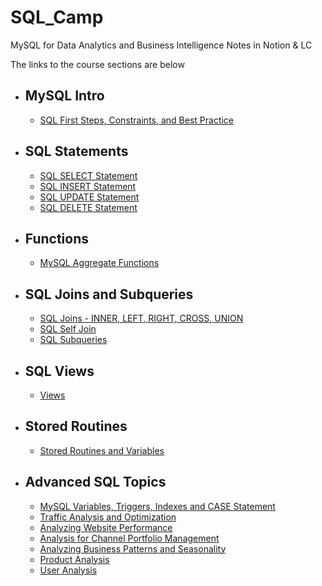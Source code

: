 # SQL_Camp

MySQL for Data Analytics and Business Intelligence Notes in Notion &amp; LC

The links to the course sections are below

- ## MySQL Intro
  - [SQL First Steps, Constraints, and Best Practice](https://cloudy-kiwi-f5a.notion.site/SQL-First-Steps-Constraints-and-Best-Practice-01d502da4cf146a6948eb20067c169e9)
- ## SQL Statements
  - [SQL SELECT Statement](https://cloudy-kiwi-f5a.notion.site/SQL-SELECT-Statement-3473ca74edd8483baad65edcd8bb1352)
  - [SQL INSERT Statement](https://cloudy-kiwi-f5a.notion.site/SQL-INSERT-Statement-76c2c6ab64da45e58cbef310d1235d61)
  - [SQL UPDATE Statement](https://cloudy-kiwi-f5a.notion.site/SQL-UPDATE-Statement-440b2a7f6faa4ddcb5480cbcabdc0d7b)
  - [SQL DELETE Statement](https://cloudy-kiwi-f5a.notion.site/SQL-DELETE-Statement-83422971fc12454da6b609004054c0eb)
- ## Functions
  - [MySQL Aggregate Functions](https://cloudy-kiwi-f5a.notion.site/MySQL-Aggregate-Functions-3874c06954de4b8bbba08739560d60b0)
- ## SQL Joins and Subqueries
  - [SQL Joins - INNER, LEFT, RIGHT, CROSS, UNION](https://cloudy-kiwi-f5a.notion.site/SQL-Joins-INNER-LEFT-RIGHT-CROSS-UNION-993e7b07187644468fc6e92bdcf4f752)
  - [SQL Self Join](https://cloudy-kiwi-f5a.notion.site/SQL-Self-Join-9eab9c9de2d54f16a9d6b269385df641)
  - [SQL Subqueries](https://cloudy-kiwi-f5a.notion.site/SQL-Subqueries-ffa8c4721da244d783c8c6e01f304489)
- ## SQL Views
  - [Views](https://cloudy-kiwi-f5a.notion.site/SQL-Views-7627e30a22614c2faf1d994b29213805)
- ## Stored Routines
  - [Stored Routines and Variables](https://cloudy-kiwi-f5a.notion.site/Stored-Routines-3d788c1690a947d687c47f668abc3659)
- ## Advanced SQL Topics
  - [MySQL Variables, Triggers, Indexes and CASE Statement](https://cloudy-kiwi-f5a.notion.site/Advanced-SQL-Topics-65da3a3cd86649d6a951284a02b87757)
  - [Traffic Analysis and Optimization](https://www.notion.so/Traffic-Analysis-and-Optimization-215ac32ca9b94dcd985be45b68b1ba80)
  - [Analyzing Website Performance](https://www.notion.so/Analyzing-Website-Performance-7163135da9504a4c9404ef009fd29477)
  - [Analysis for Channel Portfolio Management](https://www.notion.so/Analysis-for-Channel-Portfolio-Management-7489aa49fe9347bdb76a70a929732f7c)
  - [Analyzing Business Patterns and Seasonality](https://www.notion.so/Analyzing-Business-Patterns-and-Seasonality-d8fa5623557c481b81c72d4408f8d47a)
  - [Product Analysis](https://www.notion.so/Product-Analysis-1c482c2e76d0453092a0a00430e6840d)
  - [User Analysis](https://www.notion.so/User-Analysis-486631c075db43a1bf0c42fbf21a4a88)
